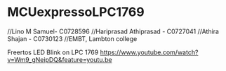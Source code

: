 # MCUexpressoLPC1769
//Lino M Samuel- C0728596
//Hariprasad Athiprasad - C0727041
//Athira Shajan - C0730123
//EMBT, Lambton college


Freertos LED Blink on LPC 1769
https://www.youtube.com/watch?v=Wm9_gNeipDQ&feature=youtu.be


